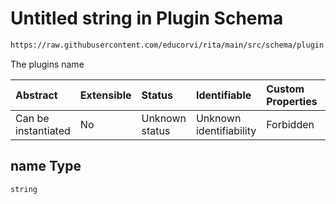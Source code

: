 # Untitled string in Plugin Schema

```txt
https://raw.githubusercontent.com/educorvi/rita/main/src/schema/plugin.json#/properties/name
```

The plugins name

| Abstract            | Extensible | Status         | Identifiable            | Custom Properties | Additional Properties | Access Restrictions | Defined In                                                           |
| :------------------ | :--------- | :------------- | :---------------------- | :---------------- | :-------------------- | :------------------ | :------------------------------------------------------------------- |
| Can be instantiated | No         | Unknown status | Unknown identifiability | Forbidden         | Allowed               | none                | [plugin.json\*](../../src/schema/plugin.json 'open original schema') |

## name Type

`string`
